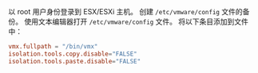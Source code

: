 以 root 用户身份登录到 ESX/ESXi 主机。
创建 `/etc/vmware/config` 文件的备份。
使用文本编辑器打开 `/etc/vmware/config` 文件。
将以下条目添加到文件中：

```conf
vmx.fullpath = "/bin/vmx"
isolation.tools.copy.disable="FALSE"
isolation.tools.paste.disable="FALSE"

```